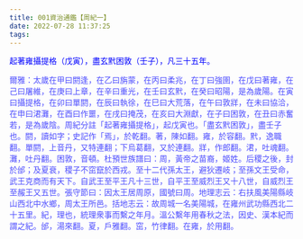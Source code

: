 ```yaml
---
title: 001資治通鑑【周紀一】
date: 2022-07-28 11:37:25
tags:
---
```


<p style="color:blue">起著雍攝提格（戊寅），盡玄黓困敦（壬子），凡三十五年。</p>

<p style="color:#4d4dff">爾雅：太歲在甲曰閼逢，在乙曰旃蒙，在丙曰柔兆，在丁曰強圉，在戊曰著雍，在己曰屠維，在庚曰上章，在辛曰重光，在壬曰玄黓，在癸曰昭陽，是為歲陽。在寅曰攝提格，在卯曰單閼，在辰曰執徐，在巳曰大荒落，在午曰敦牂，在未曰協洽，在申曰涒灘，在酉曰作噩，在戌曰掩茂，在亥曰大淵獻，在子曰困敦，在丑曰赤奮若，是為歲陰。周紀分註「起著雍攝提格」，起戊寅也。「盡玄黓困敦」，盡壬子也。閼，讀如字；史記作「焉」，於乾翻。著，陳如翻。雍，於容翻。黓，逸職翻。單閼，上音丹，又特連翻；下烏葛翻，又於連翻。牂，作郎翻。涒，吐魂翻。灘，吐丹翻。困敦，音頓。杜預世族譜曰：周，黃帝之苗裔，姬姓。后稷之後，封於邰；及夏衰，稷子不窋竄於西戎。至十二代孫太王，避狄遷岐；至孫文王受命，武王克商而有天下。自武王至平王凡十三世，自平王至威烈王又十八世，自威烈王至赧王又五世。張守節曰：因太王居周原，國號曰周。地理志云：右扶風美陽縣岐山西北中水鄉，周太王所邑。括地志云：故周城一名美陽城，在雍州武功縣西北二十五里。紀，理也，統理衆事而繫之年月。溫公繫年用春秋之法，因史、漢本紀而謂之紀。邰，湯來翻。夏，戶雅翻。窋，竹律翻。在雍，於用翻。</p>



